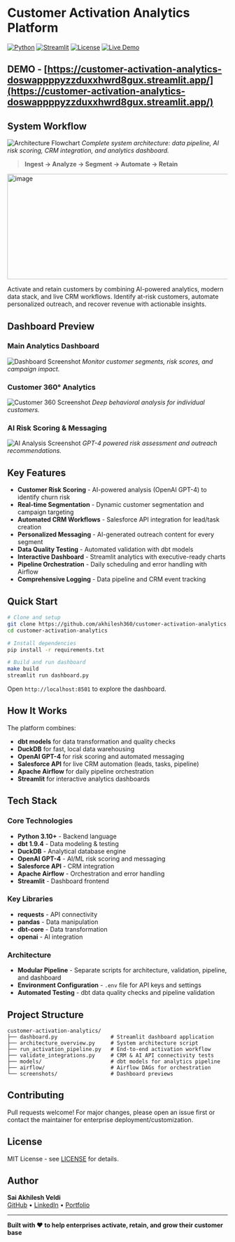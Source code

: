 
# Customer Activation Analytics Platform

[![Python](https://img.shields.io/badge/Python-3.10+-blue.svg)](https://www.python.org/downloads/)
[![Streamlit](https://img.shields.io/badge/Streamlit-1.28+-red.svg)](https://streamlit.io/)
[![License](https://img.shields.io/badge/License-MIT-green.svg)](LICENSE)
[![Live Demo](https://img.shields.io/badge/Live%20Demo-Streamlit-FF4B4B.svg)](https://customer-activation-analytics-doswappppyzzduxxhwrd8gux.streamlit.app/)

## DEMO - **[https://customer-activation-analytics-doswappppyzzduxxhwrd8gux.streamlit.app/](https://customer-activation-analytics-doswappppyzzduxxhwrd8gux.streamlit.app/)**

## System Workflow

![Architecture Flowchart](https://github.com/user-attachments/assets/826c12e6-19df-43ce-a087-6034a62f4184)
*Complete system architecture: data pipeline, AI risk scoring, CRM integration, and analytics dashboard.*

> **Ingest → Analyze → Segment → Automate → Retain**


<img width="1072" height="240" alt="image" src="https://github.com/user-attachments/assets/82cc22a4-b909-4b18-99d8-32d00bd5f74c" />

Activate and retain customers by combining AI-powered analytics, modern data stack, and live CRM workflows. Identify at-risk customers, automate personalized outreach, and recover revenue with actionable insights.

## Dashboard Preview

### Main Analytics Dashboard
![Dashboard Screenshot](https://github.com/user-attachments/assets/1059414a-4d24-4eec-abde-026ff2703840)
*Monitor customer segments, risk scores, and campaign impact.*

### Customer 360° Analytics  
![Customer 360 Screenshot](https://github.com/user-attachments/assets/12c492e1-c2ea-49b9-911b-a5c56b18a335)
*Deep behavioral analysis for individual customers.*

### AI Risk Scoring & Messaging
![AI Analysis Screenshot](https://github.com/user-attachments/assets/3f43f08a-b163-4940-9722-2bc73bc8c34a)
*GPT-4 powered risk assessment and outreach recommendations.*

## Key Features

- **Customer Risk Scoring** - AI-powered analysis (OpenAI GPT-4) to identify churn risk
- **Real-time Segmentation** - Dynamic customer segmentation and campaign targeting
- **Automated CRM Workflows** - Salesforce API integration for lead/task creation
- **Personalized Messaging** - AI-generated outreach content for every segment
- **Data Quality Testing** - Automated validation with dbt models
- **Interactive Dashboard** - Streamlit analytics with executive-ready charts
- **Pipeline Orchestration** - Daily scheduling and error handling with Airflow
- **Comprehensive Logging** - Data pipeline and CRM event tracking

## Quick Start

```bash
# Clone and setup
git clone https://github.com/akhilesh360/customer-activation-analytics.git
cd customer-activation-analytics

# Install dependencies
pip install -r requirements.txt

# Build and run dashboard
make build
streamlit run dashboard.py
```

Open `http://localhost:8501` to explore the dashboard.

## How It Works

The platform combines:
- **dbt models** for data transformation and quality checks
- **DuckDB** for fast, local data warehousing
- **OpenAI GPT-4** for risk scoring and automated messaging
- **Salesforce API** for live CRM automation (leads, tasks, pipeline)
- **Apache Airflow** for daily pipeline orchestration
- **Streamlit** for interactive analytics dashboards

## Tech Stack

### Core Technologies
- **Python 3.10+** - Backend language
- **dbt 1.9.4** - Data modeling & testing
- **DuckDB** - Analytical database engine
- **OpenAI GPT-4** - AI/ML risk scoring and messaging
- **Salesforce API** - CRM integration
- **Apache Airflow** - Orchestration and error handling
- **Streamlit** - Dashboard frontend

### Key Libraries
- **requests** - API connectivity
- **pandas** - Data manipulation
- **dbt-core** - Data transformation
- **openai** - AI integration

### Architecture
- **Modular Pipeline** - Separate scripts for architecture, validation, pipeline, and dashboard
- **Environment Configuration** - `.env` file for API keys and settings
- **Automated Testing** - dbt data quality checks and pipeline validation

## Project Structure

```
customer-activation-analytics/
├── dashboard.py                 # Streamlit dashboard application
├── architecture_overview.py     # System architecture script
├── run_activation_pipeline.py   # End-to-end activation workflow
├── validate_integrations.py     # CRM & AI API connectivity tests
├── models/                      # dbt models for analytics pipeline
├── airflow/                     # Airflow DAGs for orchestration
└── screenshots/                 # Dashboard previews
```

## Contributing

Pull requests welcome! For major changes, please open an issue first or contact the maintainer for enterprise deployment/customization.

## License

MIT License - see [LICENSE](LICENSE) for details.

## Author

**Sai Akhilesh Veldi**  
[GitHub](https://github.com/akhilesh360) • [LinkedIn](https://www.linkedin.com/in/saiakhileshveldi/) • [Portfolio](https://akhilesh360.github.io/SAIPORTFOLIO/)

---

**Built with ❤️ to help enterprises activate, retain, and grow their customer base**


